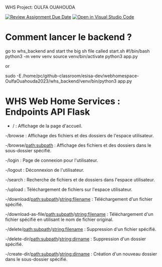 WHS Project: OULFA OUAHOUDA

[![Review Assignment Due Date](https://classroom.github.com/assets/deadline-readme-button-24ddc0f5d75046c5622901739e7c5dd533143b0c8e959d652212380cedb1ea36.svg)](https://classroom.github.com/a/wjmO5Bst)
[![Open in Visual Studio Code](https://classroom.github.com/assets/open-in-vscode-718a45dd9cf7e7f842a935f5ebbe5719a5e09af4491e668f4dbf3b35d5cca122.svg)](https://classroom.github.com/online_ide?assignment_repo_id=10854119&assignment_repo_type=AssignmentRepo)

# Comment lancer le backend ?
go to whs_backend and start the big sh file called start.sh
#!/bin/bash
python3 -m venv venv
source venv/bin/activate
python3 app.py

or 

sudo -E /home/pc/github-classroom/esisa-dev/webhomespace-OulfaOuahouda2023/whs_backend/venv/bin/python3 app.py 

# WHS Web Home Services : Endpoints API Flask
- / : Affichage de la page d'accueil.

-/browse : Affichage des fichiers et des dossiers de l'espace utilisateur.

-/browse/<path:subpath> : Affichage des fichiers et des dossiers dans le sous-dossier spécifié.

-/login : Page de connexion pour l'utilisateur.

-/logout : Déconnexion de l'utilisateur.

-/search : Recherche de fichiers et de dossiers dans l'espace utilisateur.

-/upload : Téléchargement de fichiers sur l'espace utilisateur.

-/download/<path:subpath>/<string:filename> : Téléchargement d'un fichier spécifié.

-/download-as-file/<path:subpath>/<string:filename> : Téléchargement d'un fichier spécifié en utilisant le nom de fichier original.

-/delete/<path:subpath>/<string:filename> : Suppression d'un fichier spécifié.

-/delete-dir/<path:subpath>/<string:dirname> : Suppression d'un dossier spécifié.

-/create-dir/<path:subpath>/<string:dirname> : Création d'un nouveau dossier dans le sous-dossier spécifié.
